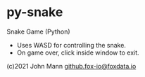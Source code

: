 # py-snake
Snake Game (Python)

* Uses WASD for controlling the snake.
* On game over, click inside window to exit.

(c)2021 John Mann <github.fox-io@foxdata.io>